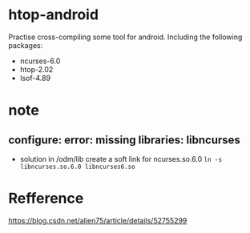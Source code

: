 # htop-android
Practise cross-compiling some tool for android.
Including the following packages:

- ncurses-6.0
- htop-2.02
- lsof-4.89

# note
## configure: error: missing libraries:  libncurses
- solution
in /odm/lib create a soft link for ncurses.so.6.0
`ln -s libncurses.so.6.0 libncurses6.so` 

# Refference
https://blog.csdn.net/alien75/article/details/52755299


